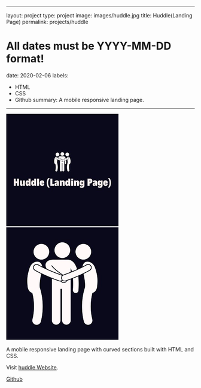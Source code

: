 
---
layout: project
type: project
image: images/huddle.jpg
title: Huddle(Landing Page)
permalink: projects/huddle
# All dates must be YYYY-MM-DD format!
date: 2020-02-06
labels:
  - HTML
  - CSS
  - Github
summary: A mobile responsive landing page.
---

<div class="ui small rounded images">
  <img class="ui image" src="../images/huddle.jpg">
  <img class="ui image" src="../images/huddle2.jpg">
</div>

A mobile responsive landing page with curved sections built with HTML and CSS.

Visit [huddle Website](https://huddlelanding-page.netlify.app/).

<a href="https://github.com/PJMantoss/huddle_landing_pg"><i class="large github icon "></i>Github</a>
